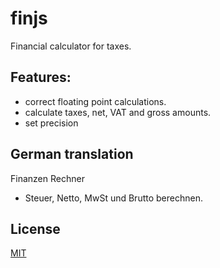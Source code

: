 # finjs

Financial calculator for taxes.

## Features:

* correct floating point calculations.
* calculate taxes, net, VAT and gross amounts.
* set precision

## German translation

Finanzen Rechner

* Steuer, Netto, MwSt und Brutto berechnen.

## License

[MIT](LICENSE)